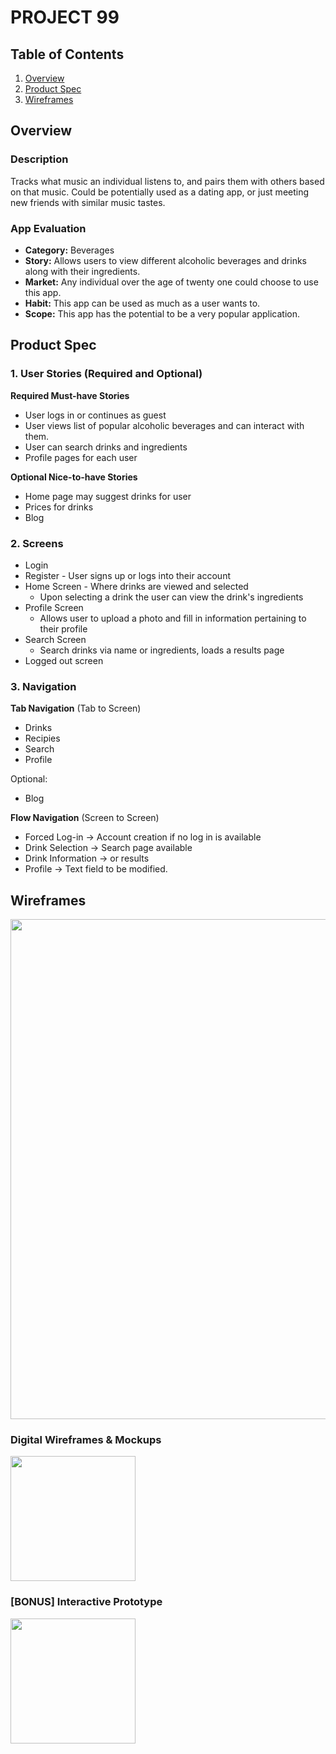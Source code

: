 # PROJECT 99

## Table of Contents
1. [Overview](#Overview)
1. [Product Spec](#Product-Spec)
1. [Wireframes](#Wireframes)

## Overview
### Description
Tracks what music an individual listens to, and pairs them with others based on that music. Could be potentially used as a dating app, or just meeting new friends with similar music tastes.

### App Evaluation
- **Category:** Beverages
- **Story:** Allows users to view different alcoholic beverages and drinks along with their ingredients.
- **Market:** Any individual over the age of twenty one could choose to use this app.
- **Habit:** This app can be used as much as a user wants to.
- **Scope:** This app has the potential to be a very popular application.

## Product Spec
### 1. User Stories (Required and Optional)

**Required Must-have Stories**

* User logs in or continues as guest
* User views list of popular alcoholic beverages and can interact with them.
* User can search drinks and ingredients
* Profile pages for each user

**Optional Nice-to-have Stories**

* Home page may suggest drinks for user 
* Prices for drinks
* Blog

### 2. Screens

* Login 
* Register - User signs up or logs into their account
* Home Screen - Where drinks are viewed and selected
   * Upon selecting a drink the user can view the drink's ingredients
* Profile Screen 
   * Allows user to upload a photo and fill in information pertaining to their profile
* Search Screen
   * Search drinks via name or ingredients, loads a results page
* Logged out screen


### 3. Navigation

**Tab Navigation** (Tab to Screen)

* Drinks
* Recipies
* Search
* Profile

Optional:
* Blog

**Flow Navigation** (Screen to Screen)
* Forced Log-in -> Account creation if no log in is available
* Drink Selection -> Search page available
* Drink Information -> or results
* Profile -> Text field to be modified. 
## Wireframes
<img src="https://imgur.com/gallery/vi5dt2x" width=800><br>

### Digital Wireframes & Mockups
<img src="" height=200>

### [BONUS] Interactive Prototype
<img src="" width=200>
